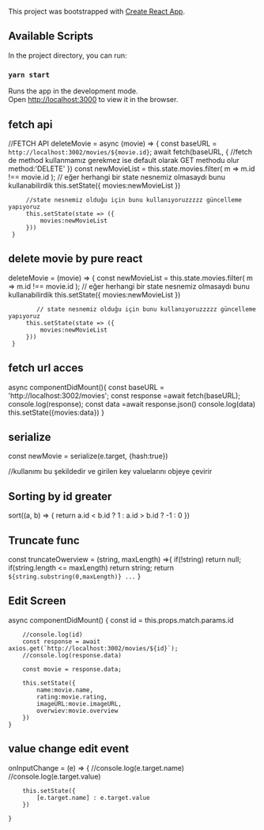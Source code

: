 This project was bootstrapped with [Create React App](https://github.com/facebook/create-react-app).

## Available Scripts

In the project directory, you can run:

### `yarn start`

Runs the app in the development mode.<br />
Open [http://localhost:3000](http://localhost:3000) to view it in the browser.

## fetch api
//FETCH API
     deleteMovie = async (movie) => {
         const baseURL = `http://localhost:3002/movies/${movie.id}`;
         await fetch(baseURL, {
             //fetch de method kullanmamız gerekmez ise default olarak GET methodu olur
             method:'DELETE'
         })
         const newMovieList = this.state.movies.filter(
             m => m.id !== movie.id
         );
        // eğer herhangi bir state nesnemiz olmasaydı bunu kullanabilirdik
          this.setState({
              movies:newMovieList
          })
      
         //state nesnemiz olduğu için bunu kullanıyoruzzzzz güncelleme yapıyoruz
         this.setState(state => ({
             movies:newMovieList
         }))
     }

## delete movie by pure react

   deleteMovie = (movie) => {
         const newMovieList = this.state.movies.filter(
             m => m.id !== movie.id
         );
       // eğer herhangi bir state nesnemiz olmasaydı bunu kullanabilirdik
         this.setState({
             movies:newMovieList
         })
  
            // state nesnemiz olduğu için bunu kullanıyoruzzzzz güncelleme yapıyoruz
         this.setState(state => ({
             movies:newMovieList
         }))
     }


## fetch url acces
  async componentDidMount(){
         const baseURL = 'http://localhost:3002/movies';
         const response =await fetch(baseURL);
         console.log(response);
         const data =await response.json()
         console.log(data)
         this.setState({movies:data})
     }

## serialize 
const newMovie = serialize(e.target, {hash:true})

//kullanımı bu şekildedir ve girilen key valuelarını objeye çevirir


## Sorting by id greater

sort((a, b) => {
        return a.id < b.id ? 1 : a.id > b.id ? -1 : 0
    })

## Truncate func
const truncateOwerview = (string, maxLength) =>{
      if(!string) return null;
      if(string.length <= maxLength) return string;
      return `${string.substring(0,maxLength)} ...`
    }

## Edit Screen 
async componentDidMount() {
        const id = this.props.match.params.id
        
        //console.log(id)
        const response = await axios.get(`http://localhost:3002/movies/${id}`);
        //console.log(response.data)

        const movie = response.data;

        this.setState({
            name:movie.name,
            rating:movie.rating,
            imageURL:movie.imageURL,
            overwiev:movie.overview
        })
    }


## value change edit event
onInputChange = (e) => {
        //console.log(e.target.name)
        //console.log(e.target.value)

        this.setState({
            [e.target.name] : e.target.value
        })

    }
